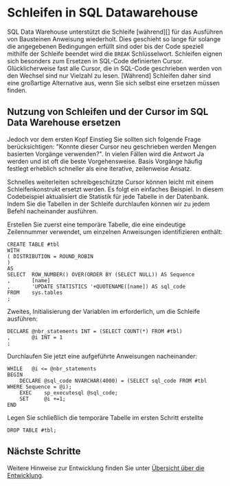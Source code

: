 <properties
   pageTitle="Schleifen in SQL Datawarehouse | Microsoft Azure"
   description="Tipps für Transact-SQL-Schleifen und ersetzt Cursor in Azure SQL-Data Warehouse für die Entwicklung von Lösungen."
   services="sql-data-warehouse"
   documentationCenter="NA"
   authors="jrowlandjones"
   manager="barbkess"
   editor=""/>

<tags
   ms.service="sql-data-warehouse"
   ms.devlang="NA"
   ms.topic="article"
   ms.tgt_pltfrm="NA"
   ms.workload="data-services"
   ms.date="06/14/2016"
   ms.author="jrj;barbkess;sonyama"/>

# <a name="loops-in-sql-data-warehouse"></a>Schleifen in SQL Datawarehouse
SQL Data Warehouse unterstützt die Schleife [während][] für das Ausführen von Bausteinen Anweisung wiederholt. Dies geschieht so lange für solange die angegebenen Bedingungen erfüllt sind oder bis der Code speziell mithilfe der Schleife beendet wird die `BREAK` Schlüsselwort. Schleifen eignen sich besonders zum Ersetzen in SQL-Code definierten Cursor. Glücklicherweise fast alle Cursor, die in SQL-Code geschrieben werden von den Wechsel sind nur Vielzahl zu lesen. [Während] Schleifen daher sind eine großartige Alternative aus, wenn Sie sich selbst eine ersetzen müssen finden.

## <a name="leveraging-loops-and-replacing-cursors-in-sql-data-warehouse"></a>Nutzung von Schleifen und der Cursor im SQL Data Warehouse ersetzen
Jedoch vor dem ersten Kopf Einstieg Sie sollten sich folgende Frage berücksichtigen: "Konnte dieser Cursor neu geschrieben werden Mengen basierten Vorgänge verwenden?". In vielen Fällen wird die Antwort Ja werden und ist oft die beste Vorgehensweise. Basis Vorgänge häufig festlegt erheblich schneller als eine iterative, zeilenweise Ansatz.

Schnelles weiterleiten schreibgeschützte Cursor können leicht mit einem Schleifenkonstrukt ersetzt werden. Es folgt ein einfaches Beispiel. In diesem Codebeispiel aktualisiert die Statistik für jede Tabelle in der Datenbank. Indem Sie die Tabellen in der Schleife durchlaufen können wir zu jedem Befehl nacheinander ausführen.

Erstellen Sie zuerst eine temporäre Tabelle, die eine eindeutige Zeilennummer verwendet, um einzelnen Anweisungen identifizieren enthält:

```
CREATE TABLE #tbl
WITH
( DISTRIBUTION = ROUND_ROBIN
)
AS
SELECT  ROW_NUMBER() OVER(ORDER BY (SELECT NULL)) AS Sequence
,       [name]
,       'UPDATE STATISTICS '+QUOTENAME([name]) AS sql_code
FROM    sys.tables
;
```

Zweites, Initialisierung der Variablen im erforderlich, um die Schleife ausführen:

```
DECLARE @nbr_statements INT = (SELECT COUNT(*) FROM #tbl)
,       @i INT = 1
;
```

Durchlaufen Sie jetzt eine aufgeführte Anweisungen nacheinander:

```
WHILE   @i <= @nbr_statements
BEGIN
    DECLARE @sql_code NVARCHAR(4000) = (SELECT sql_code FROM #tbl WHERE Sequence = @i);
    EXEC    sp_executesql @sql_code;
    SET     @i +=1;
END
```

Legen Sie schließlich die temporäre Tabelle im ersten Schritt erstellte

```
DROP TABLE #tbl;
```


<!--Every topic should have next steps and links to the next logical set of content to keep the customer engaged-->

## <a name="next-steps"></a>Nächste Schritte
Weitere Hinweise zur Entwicklung finden Sie unter [Übersicht über die Entwicklung][].

<!--Image references-->

<!--Article references-->
[Übersicht über die Entwicklung]: sql-data-warehouse-overview-develop.md

<!--MSDN references-->
[WEILE]: https://msdn.microsoft.com/library/ms178642.aspx


<!--Other Web references-->
